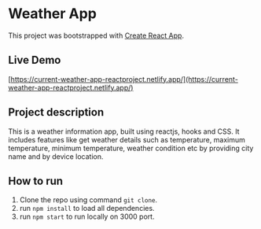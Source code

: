 # Weather App

This project was bootstrapped with [Create React App](https://github.com/facebook/create-react-app).

## Live Demo

[https://current-weather-app-reactproject.netlify.app/](https://current-weather-app-reactproject.netlify.app/)

## Project description

This is a weather information app, built using reactjs, hooks and CSS. It includes features like get weather details such as temperature, maximum temperature, minimum temperature, weather condition etc by providing city name and by device location.

## How to run

1. Clone the repo using command `git clone`.
2. run `npm install` to load all dependencies.
3. run `npm start` to run locally on 3000 port.